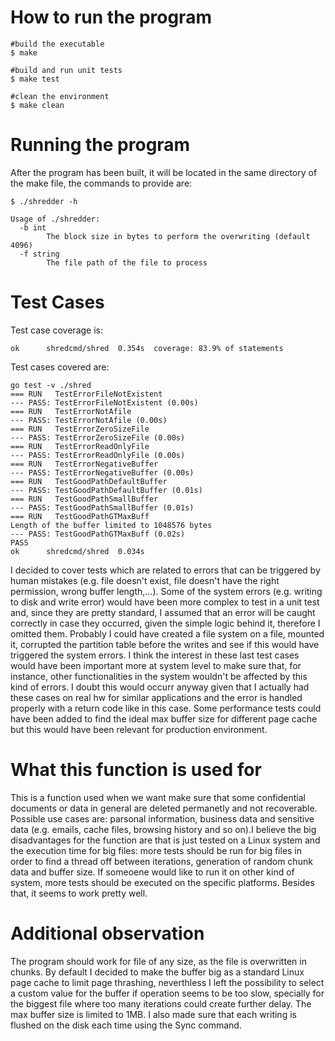 # How to run the program

```
#build the executable
$ make

#build and run unit tests
$ make test

#clean the environment
$ make clean
```

# Running the program

After the program has been built, it will be located in the same directory of the make file, the commands to provide are:
```
$ ./shredder -h

Usage of ./shredder:
  -b int
        The block size in bytes to perform the overwriting (default 4096)
  -f string
        The file path of the file to process
```

# Test Cases

Test case coverage is:
```
ok  	shredcmd/shred	0.354s	coverage: 83.9% of statements
```

Test cases covered are:
```
go test -v ./shred
=== RUN   TestErrorFileNotExistent
--- PASS: TestErrorFileNotExistent (0.00s)
=== RUN   TestErrorNotAfile
--- PASS: TestErrorNotAfile (0.00s)
=== RUN   TestErrorZeroSizeFile
--- PASS: TestErrorZeroSizeFile (0.00s)
=== RUN   TestErrorReadOnlyFile
--- PASS: TestErrorReadOnlyFile (0.00s)
=== RUN   TestErrorNegativeBuffer
--- PASS: TestErrorNegativeBuffer (0.00s)
=== RUN   TestGoodPathDefaultBuffer
--- PASS: TestGoodPathDefaultBuffer (0.01s)
=== RUN   TestGoodPathSmallBuffer
--- PASS: TestGoodPathSmallBuffer (0.01s)
=== RUN   TestGoodPathGTMaxBuff
Length of the buffer limited to 1048576 bytes
--- PASS: TestGoodPathGTMaxBuff (0.02s)
PASS
ok      shredcmd/shred  0.034s
```

I decided to cover tests which are related to errors that can be triggered by human mistakes (e.g. file doesn't exist, file doesn't have the right permission, wrong buffer length,...). 
Some of the system errors (e.g. writing to disk and write error) would have been more complex to test in a unit test and, since they are pretty standard, I assumed that an error will be caught correctly in case they occurred, given the simple logic behind it, therefore I omitted them. 
Probably I could have created a file system on a file, mounted it, corrupted the partition table before the writes and see if this would have triggered the system errors. I think the interest in these last test cases would have been important more at system level to make sure that, for instance, other functionalities in the system wouldn't be affected by this kind of errors. I doubt this would occurr anyway given that I actually had these cases on real hw for similar applications and the error is handled properly with a return code like in this case.
Some performance tests could have been added to find the ideal max buffer size for different page cache but this would have been relevant for production environment.

# What this function is used for
This is a function used when we want make sure that some confidential documents or data in general are deleted permanetly and not recoverable. Possible use cases are: parsonal information, business data and sensitive data (e.g. emails, cache files, browsing history and so on).I believe the big disadvantages for the function are that is just tested on a Linux system and the execution time for big files: more tests should be run for big files in order to find a thread off between iterations, generation of random chunk data and buffer size. If someoene would like to run it on other kind of system, more tests should be executed on the specific platforms. Besides that, it seems to work pretty well.

# Additional observation

The program should work for file of any size, as the file is overwritten in chunks.  By default I decided to make the buffer big as a standard Linux page cache to limit page thrashing, neverthless I left the possibility to select a custom value for the buffer if operation seems to be too slow, specially for the biggest file where too many iterations could create further delay. The max buffer size is limited to 1MB. 
I also made sure that each writing is flushed on the disk each time using the Sync command.